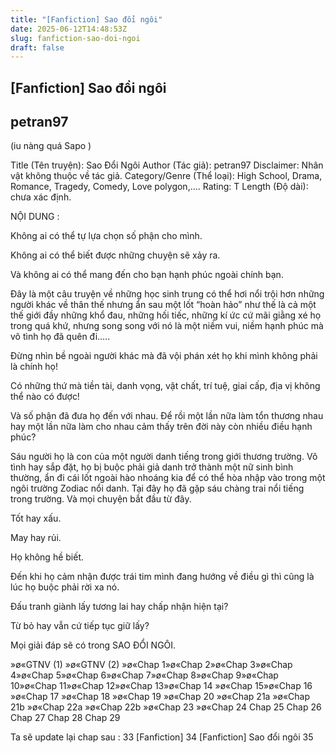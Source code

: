 ```yaml
---
title: "[Fanfiction] Sao đổi ngôi"
date: 2025-06-12T14:48:53Z
slug: fanfiction-sao-doi-ngoi
draft: false
---
```


## [Fanfiction] Sao đổi ngôi

## petran97

(iu nàng quá Sapo )


Title (Tên truyện): Sao Đổi Ngôi 
Author (Tác giả): petran97 
Disclaimer: Nhân vật không thuộc về tác giả. 
Category/Genre (Thể loại): High School, Drama, Romance, Tragedy, Comedy, Love polygon,.... 
Rating: T 
Length (Độ dài): chưa xác định. 


NỘI DUNG : 

Không ai có thể tự lựa chọn số phận cho mình.

Không ai có thể biết được những chuyện sẽ xảy ra.

Và không ai có thể mang đến cho bạn hạnh phúc ngoài chính bạn.

Đây là một câu truyện về những học sinh trung có thể hơi nổi trội hơn những người khác về thân thế nhưng ẩn sau một lốt “hoàn hảo” như thế là cả một thế giới đầy những khổ đau, những hối tiếc, những kí ức cứ mãi giằng xé họ trong quá khứ, nhưng song song với nó là một niềm vui, niềm hạnh phúc mà vô tình họ đã quên đi…..

Đừng nhìn bề ngoài người khác mà đã vội phán xét họ khi mình không phải là chính họ!

Có những thứ mà tiền tài, danh vọng, vật chất, trí tuệ, giai cấp, địa vị không thể nào có được!

Và số phận đã đưa họ đến với nhau. Để rồi một lần nữa làm tổn thương nhau hay một lần nữa làm cho nhau cảm thấy trên đời này còn nhiều điều hạnh phúc? 

Sáu người họ là con của một người danh tiếng trong giới thương trường. Vô tình hay sắp đặt, họ bị buộc phải giả danh trở thành một nữ sinh bình thường, ẩn đi cái lốt ngoài hào nhoáng kia để có thể hòa nhập vào trong một ngôi trường Zodiac nổi danh. Tại đây họ đã gặp sáu chàng trai nổi tiếng trong trường. Và mọi chuyện bắt đầu từ đây.

Tốt hay xấu.

May hay rủi.

Họ không hề biết.

Đến khi họ cảm nhận được trái tim mình đang hướng về điều gì thì cũng là lúc họ buộc phải rời xa nó.

Đấu tranh giành lấy tương lai hay chấp nhận hiện tại?

Từ bỏ hay vẫn cứ tiếp tục giữ lấy?

Mọi giải đáp sẽ có trong SAO ĐỔI NGÔI.
​


»ø«GTNV (1)
»ø«GTNV (2)
»ø«Chap 1»ø«Chap 2»ø«Chap 3»ø«Chap 4»ø«Chap 5»ø«Chap 6»ø«Chap 7»ø«Chap 8»ø«Chap 9»ø«Chap 10»ø«Chap 11»ø«Chap 12»ø«Chap 13»ø«Chap 14 »ø«Chap 15»ø«Chap 16 »ø«Chap 17 »ø«Chap 18 »ø«Chap 19 »ø«Chap 20 »ø«Chap 21a »ø«Chap 21b »ø«Chap 22a »ø«Chap 22b »ø«Chap 23 »ø«Chap 24 Chap 25 Chap 26 Chap 27 Chap 28 Chap 29

Ta sẽ update lại chap sau : 33 [Fanfiction] 34 [Fanfiction] Sao đổi ngôi 35